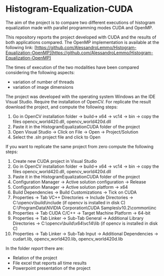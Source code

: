# Histogram-Equalization-CUDA

The aim of the project is to compare two different executions of histogram equalization made with parallel programming modes CUDA and OpenMP.

This repository reports the project developed with CUDA and the results of both applications compared. The OpenMP implementation is available at the following link:
[https://github.com/AlessandroLemmo/Histogram-Equalization-OpenMP](https://github.com/AlessandroLemmo/Histogram-Equalization-OpenMP)


The times of execution of the two modalities have been compared considering the following aspects:
- variation of number of threads
- variation of image dimensions

The project was developed with the operating system Windows an the IDE Visual Studio. Require the installation of OpenCV. For replicate the result download the project, and compute the following steps:

1. Go in OpenCV installation folder -> build-> x64 -> vc14 -> bin -> copy the files opencv_world420.dll, opencv_world420d.dll
2. Paste it in the HistogramEqualizationCUDA folder of the project
3. Open Visual Studio -> Click on File -> Open -> Project/Solution
4. Select the .sln project file and click to Open

If you want to replicate the same project from zero compute the following steps:

1. Create new CUDA project in Visual Studio
2. Go in OpenCV installation folder -> build-> x64 -> vc14 -> bin -> copy the files opencv_world420.dll, opencv_world420d.dll
3. Paste it in the HistogramEqualizationCUDA folder of the project
4. Configuration Manager -> Active solution configuration -> Release
5. Configuration Manager -> Active solution platform -> x64
6. Build Dependencies -> Build Customizations -> Tick on CUDA
7. Properties -> Tab VC++ Directories -> Include Directories -> 
   C:\opencv\build\include (if opencv is installed in disk C)
   C:\ProgramData\NVIDIA Corporation\CUDA Samples\v10.2\common\inc
8. Properties -> Tab CUDA C/C++ -> Target Machine Platform -> 64-bit
9. Properties -> Tab Linker -> Sub-Tab General -> Additional Library Directories -> C:\opencv\build\x64\vc14\lib (if opencv is installed in disk C)
10. Properties -> Tab Linker -> Sub-Tab Input -> Additional Dependencies -> cudart.lib, opencv_world420.lib, opencv_world420d.lib




In the folder _report_ there are:
- Relation of the project
- File excel that reports all time results
- Powerpoint presentation of the project
